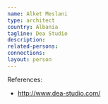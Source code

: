 ```yaml
---
name: Alket Meslani
type: architect
country: Albania
tagline: Dea Studio
description:
related-persons:
connections:
layout: person
---
```

References:

* <http://www.dea-studio.com/>
